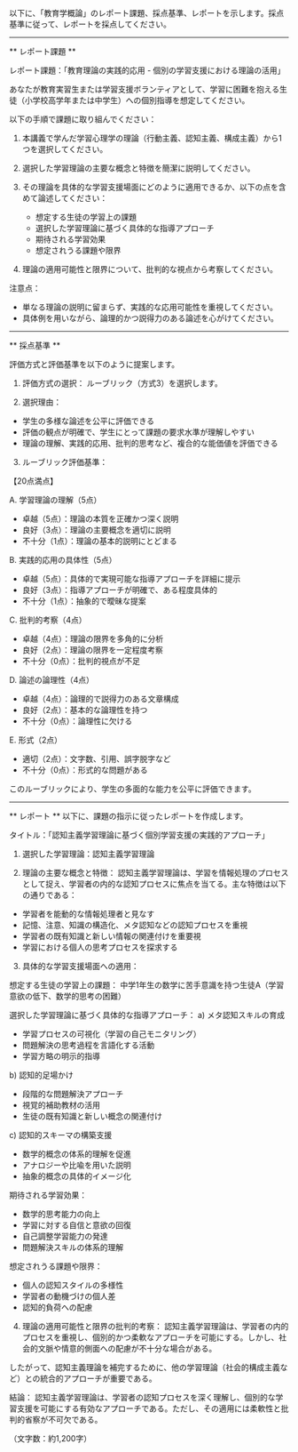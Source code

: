 以下に、「教育学概論」のレポート課題、採点基準、レポートを示します。採点基準に従って、レポートを採点してください。

---------------------------------------
** レポート課題 **

レポート課題：「教育理論の実践的応用 - 個別の学習支援における理論の活用」

あなたが教育実習生または学習支援ボランティアとして、学習に困難を抱える生徒（小学校高学年または中学生）への個別指導を想定してください。

以下の手順で課題に取り組んでください：

1. 本講義で学んだ学習心理学の理論（行動主義、認知主義、構成主義）から1つを選択してください。

2. 選択した学習理論の主要な概念と特徴を簡潔に説明してください。

3. その理論を具体的な学習支援場面にどのように適用できるか、以下の点を含めて論述してください：
   - 想定する生徒の学習上の課題
   - 選択した学習理論に基づく具体的な指導アプローチ
   - 期待される学習効果
   - 想定されうる課題や限界

4. 理論の適用可能性と限界について、批判的な視点から考察してください。

注意点：
- 単なる理論の説明に留まらず、実践的な応用可能性を重視してください。
- 具体例を用いながら、論理的かつ説得力のある論述を心がけてください。

---------------------------------------
** 採点基準 **

評価方式と評価基準を以下のように提案します。

1. 評価方式の選択：
ルーブリック（方式3）を選択します。

2. 選択理由：
- 学生の多様な論述を公平に評価できる
- 評価の観点が明確で、学生にとって課題の要求水準が理解しやすい
- 理論の理解、実践的応用、批判的思考など、複合的な能価値を評価できる

3. ルーブリック評価基準：

【20点満点】

A. 学習理論の理解（5点）
- 卓越（5点）：理論の本質を正確かつ深く説明
- 良好（3点）：理論の主要概念を適切に説明
- 不十分（1点）：理論の基本的説明にとどまる

B. 実践的応用の具体性（5点）
- 卓越（5点）：具体的で実現可能な指導アプローチを詳細に提示
- 良好（3点）：指導アプローチが明確で、ある程度具体的
- 不十分（1点）：抽象的で曖昧な提案

C. 批判的考察（4点）
- 卓越（4点）：理論の限界を多角的に分析
- 良好（2点）：理論の限界を一定程度考察
- 不十分（0点）：批判的視点が不足

D. 論述の論理性（4点）
- 卓越（4点）：論理的で説得力のある文章構成
- 良好（2点）：基本的な論理性を持つ
- 不十分（0点）：論理性に欠ける

E. 形式（2点）
- 適切（2点）：文字数、引用、誤字脱字など
- 不十分（0点）：形式的な問題がある

このルーブリックにより、学生の多面的な能力を公平に評価できます。

---------------------------------------
** レポート **
以下に、課題の指示に従ったレポートを作成します。

タイトル：「認知主義学習理論に基づく個別学習支援の実践的アプローチ」

1. 選択した学習理論：認知主義学習理論

2. 理論の主要な概念と特徴：
認知主義学習理論は、学習を情報処理のプロセスとして捉え、学習者の内的な認知プロセスに焦点を当てる。主な特徴は以下の通りである：
- 学習者を能動的な情報処理者と見なす
- 記憶、注意、知識の構造化、メタ認知などの認知プロセスを重視
- 学習者の既有知識と新しい情報の関連付けを重要視
- 学習における個人の思考プロセスを探求する

3. 具体的な学習支援場面への適用：

想定する生徒の学習上の課題：
中学1年生の数学に苦手意識を持つ生徒A（学習意欲の低下、数学的思考の困難）

選択した学習理論に基づく具体的な指導アプローチ：
a) メタ認知スキルの育成
- 学習プロセスの可視化（学習の自己モニタリング）
- 問題解決の思考過程を言語化する活動
- 学習方略の明示的指導

b) 認知的足場かけ
- 段階的な問題解決アプローチ
- 視覚的補助教材の活用
- 生徒の既有知識と新しい概念の関連付け

c) 認知的スキーマの構築支援
- 数学的概念の体系的理解を促進
- アナロジーや比喩を用いた説明
- 抽象的概念の具体的イメージ化

期待される学習効果：
- 数学的思考能力の向上
- 学習に対する自信と意欲の回復
- 自己調整学習能力の発達
- 問題解決スキルの体系的理解

想定されうる課題や限界：
- 個人の認知スタイルの多様性
- 学習者の動機づけの個人差
- 認知的負荷への配慮

4. 理論の適用可能性と限界の批判的考察：
認知主義学習理論は、学習者の内的プロセスを重視し、個別的かつ柔軟なアプローチを可能にする。しかし、社会的文脈や情意的側面への配慮が不十分な場合がある。

したがって、認知主義理論を補完するために、他の学習理論（社会的構成主義など）との統合的アプローチが重要である。

結論：
認知主義学習理論は、学習者の認知プロセスを深く理解し、個別的な学習支援を可能にする有効なアプローチである。ただし、その適用には柔軟性と批判的省察が不可欠である。

（文字数：約1,200字）

